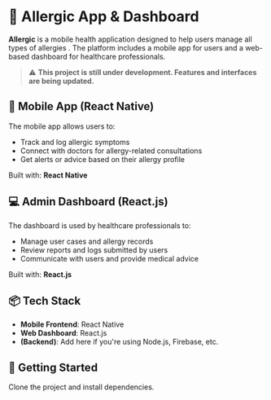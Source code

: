 # 🌿 Allergic App & Dashboard

**Allergic** is a mobile health application designed to help users manage all types of allergies . The platform includes a mobile app for users and a web-based dashboard for healthcare professionals.

> ⚠️ **This project is still under development. Features and interfaces are being updated.**

## 📱 Mobile App (React Native)

The mobile app allows users to:
- Track and log allergic symptoms
- Connect with doctors for allergy-related consultations
- Get alerts or advice based on their allergy profile

Built with: **React Native**

## 💻 Admin Dashboard (React.js)

The dashboard is used by healthcare professionals to:
- Manage user cases and allergy records
- Review reports and logs submitted by users
- Communicate with users and provide medical advice

Built with: **React.js**

## 📦 Tech Stack

- **Mobile Frontend**: React Native
- **Web Dashboard**: React.js
- **(Backend)**: Add here if you're using Node.js, Firebase, etc.

## 🚀 Getting Started

Clone the project and install dependencies.
